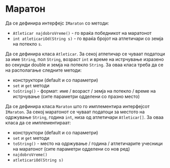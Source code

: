 # Маратон

Да се дефинира интерфејс `IMaraton` со методи:

- `Atleticar najdobroVreme()` - го враќа победникот на маратонот
- `int atleticariOd(String s)` - го враќа бројот на атлетичари со земја на потекло `s`.

Да се дефинира класа `Atleticar`. За секој атлетичар се чуваат податоци за име `String`, пол `String`, возраст `int` и
време на истрчување изразено во секунди double и земја на потекло `String`. За оваа класа треба да се на располагање
следните методи:

- конструктори (default и со параметри)
- `set` и `get` методи
- `toString()` - формат: име / возраст / земја на потекло / време на истрчување
  (сите параметри одделени со празно место)

Да се дефинира класа `Maraton` што го имплементира интерфејсот `IMaraton`. За секој маратонот се чуваат податоци за
местото на одржување `String`, година `int`, низа од атлетичари `Atleticar[]`. За оваа класа да се имплементираат:

- конструктори (default и со параметри)
- `set` и `get` методи
- `toString()` - место на одржување / година / атлетичарите учесници на маратонот
  (сите параметри одделени со нов ред)
- `najdobroVreme()`
- `atleticariOd(String s)`